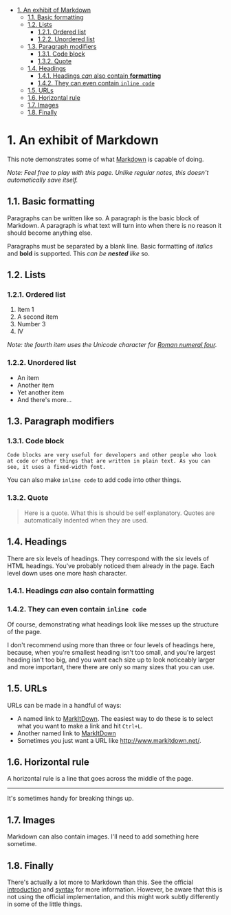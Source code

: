 <!-- TOC -->

- [1. An exhibit of Markdown](#1-an-exhibit-of-markdown)
    - [1.1. Basic formatting](#11-basic-formatting)
    - [1.2. Lists](#12-lists)
        - [1.2.1. Ordered list](#121-ordered-list)
        - [1.2.2. Unordered list](#122-unordered-list)
    - [1.3. Paragraph modifiers](#13-paragraph-modifiers)
        - [1.3.1. Code block](#131-code-block)
        - [1.3.2. Quote](#132-quote)
    - [1.4. Headings](#14-headings)
        - [1.4.1. Headings *can* also contain **formatting**](#141-headings-can-also-contain-formatting)
        - [1.4.2. They can even contain `inline code`](#142-they-can-even-contain-inline-code)
    - [1.5. URLs](#15-urls)
    - [1.6. Horizontal rule](#16-horizontal-rule)
    - [1.7. Images](#17-images)
    - [1.8. Finally](#18-finally)

<!-- /TOC -->

# 1. An exhibit of Markdown

This note demonstrates some of what [Markdown][1] is capable of doing.

*Note: Feel free to play with this page. Unlike regular notes, this doesn't automatically save itself.*

## 1.1. Basic formatting

Paragraphs can be written like so. A paragraph is the basic block of Markdown. A paragraph is what text will turn into when there is no reason it should become anything else.

Paragraphs must be separated by a blank line. Basic formatting of *italics* and **bold** is supported. This *can be **nested** like* so.

## 1.2. Lists

### 1.2.1. Ordered list

1. Item 1
2. A second item
3. Number 3
4. Ⅳ

*Note: the fourth item uses the Unicode character for [Roman numeral four][2].*

### 1.2.2. Unordered list

* An item
* Another item
* Yet another item
* And there's more...

## 1.3. Paragraph modifiers

### 1.3.1. Code block

    Code blocks are very useful for developers and other people who look at code or other things that are written in plain text. As you can see, it uses a fixed-width font.

You can also make `inline code` to add code into other things.

### 1.3.2. Quote

> Here is a quote. What this is should be self explanatory. Quotes are automatically indented when they are used.

## 1.4. Headings

There are six levels of headings. They correspond with the six levels of HTML headings. You've probably noticed them already in the page. Each level down uses one more hash character.

### 1.4.1. Headings *can* also contain **formatting**

### 1.4.2. They can even contain `inline code`

Of course, demonstrating what headings look like messes up the structure of the page.

I don't recommend using more than three or four levels of headings here, because, when you're smallest heading isn't too small, and you're largest heading isn't too big, and you want each size up to look noticeably larger and more important, there there are only so many sizes that you can use.

## 1.5. URLs

URLs can be made in a handful of ways:

* A named link to [MarkItDown][3]. The easiest way to do these is to select what you want to make a link and hit `Ctrl+L`.
* Another named link to [MarkItDown](http://www.markitdown.net/)
* Sometimes you just want a URL like http://www.markitdown.net/.

## 1.6. Horizontal rule

A horizontal rule is a line that goes across the middle of the page.

---

It's sometimes handy for breaking things up.

## 1.7. Images

Markdown can also contain images. I'll need to add something here sometime.

## 1.8. Finally

There's actually a lot more to Markdown than this. See the official [introduction][4] and [syntax][5] for more information. However, be aware that this is not using the official implementation, and this might work subtly differently in some of the little things.


  [1]: http://daringfireball.net/projects/markdown/
  [2]: http://www.fileformat.info/info/unicode/char/2163/index.htm
  [3]: http://www.markitdown.net/
  [4]: http://daringfireball.net/projects/markdown/basics
  [5]: http://daringfireball.net/projects/markdown/syntax